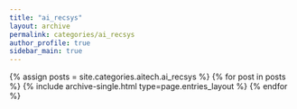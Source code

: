 ```yaml
---
title: "ai_recsys"
layout: archive
permalink: categories/ai_recsys
author_profile: true
sidebar_main: true
---
```



{% assign posts = site.categories.aitech.ai_recsys %}
{% for post in posts %} {% include archive-single.html type=page.entries_layout %} {% endfor %}